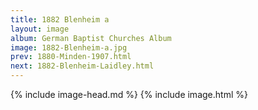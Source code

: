 ```yaml
---
title: 1882 Blenheim a
layout: image
album: German Baptist Churches Album
image: 1882-Blenheim-a.jpg
prev: 1880-Minden-1907.html
next: 1882-Blenheim-Laidley.html
---
```

{% include image-head.md %}
{% include image.html %}